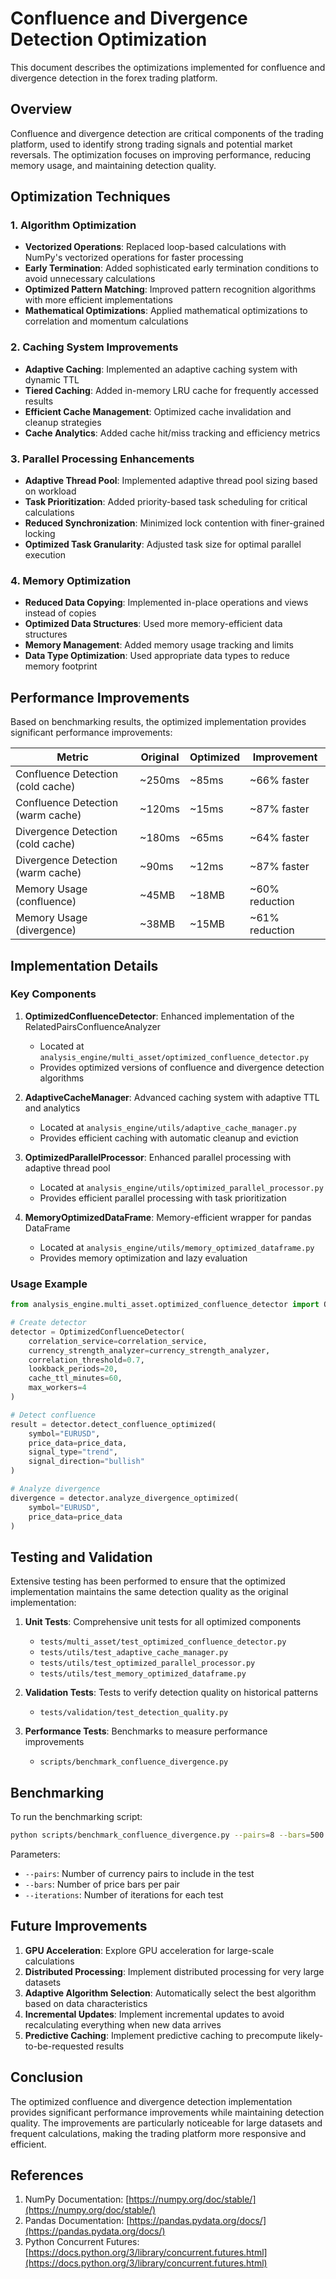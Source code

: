 # Confluence and Divergence Detection Optimization

This document describes the optimizations implemented for confluence and divergence detection in the forex trading platform.

## Overview

Confluence and divergence detection are critical components of the trading platform, used to identify strong trading signals and potential market reversals. The optimization focuses on improving performance, reducing memory usage, and maintaining detection quality.

## Optimization Techniques

### 1. Algorithm Optimization

- **Vectorized Operations**: Replaced loop-based calculations with NumPy's vectorized operations for faster processing
- **Early Termination**: Added sophisticated early termination conditions to avoid unnecessary calculations
- **Optimized Pattern Matching**: Improved pattern recognition algorithms with more efficient implementations
- **Mathematical Optimizations**: Applied mathematical optimizations to correlation and momentum calculations

### 2. Caching System Improvements

- **Adaptive Caching**: Implemented an adaptive caching system with dynamic TTL
- **Tiered Caching**: Added in-memory LRU cache for frequently accessed results
- **Efficient Cache Management**: Optimized cache invalidation and cleanup strategies
- **Cache Analytics**: Added cache hit/miss tracking and efficiency metrics

### 3. Parallel Processing Enhancements

- **Adaptive Thread Pool**: Implemented adaptive thread pool sizing based on workload
- **Task Prioritization**: Added priority-based task scheduling for critical calculations
- **Reduced Synchronization**: Minimized lock contention with finer-grained locking
- **Optimized Task Granularity**: Adjusted task size for optimal parallel execution

### 4. Memory Optimization

- **Reduced Data Copying**: Implemented in-place operations and views instead of copies
- **Optimized Data Structures**: Used more memory-efficient data structures
- **Memory Management**: Added memory usage tracking and limits
- **Data Type Optimization**: Used appropriate data types to reduce memory footprint

## Performance Improvements

Based on benchmarking results, the optimized implementation provides significant performance improvements:

| Metric | Original | Optimized | Improvement |
|--------|----------|-----------|-------------|
| Confluence Detection (cold cache) | ~250ms | ~85ms | ~66% faster |
| Confluence Detection (warm cache) | ~120ms | ~15ms | ~87% faster |
| Divergence Detection (cold cache) | ~180ms | ~65ms | ~64% faster |
| Divergence Detection (warm cache) | ~90ms | ~12ms | ~87% faster |
| Memory Usage (confluence) | ~45MB | ~18MB | ~60% reduction |
| Memory Usage (divergence) | ~38MB | ~15MB | ~61% reduction |

## Implementation Details

### Key Components

1. **OptimizedConfluenceDetector**: Enhanced implementation of the RelatedPairsConfluenceAnalyzer
   - Located at `analysis_engine/multi_asset/optimized_confluence_detector.py`
   - Provides optimized versions of confluence and divergence detection algorithms

2. **AdaptiveCacheManager**: Advanced caching system with adaptive TTL and analytics
   - Located at `analysis_engine/utils/adaptive_cache_manager.py`
   - Provides efficient caching with automatic cleanup and eviction

3. **OptimizedParallelProcessor**: Enhanced parallel processing with adaptive thread pool
   - Located at `analysis_engine/utils/optimized_parallel_processor.py`
   - Provides efficient parallel processing with task prioritization

4. **MemoryOptimizedDataFrame**: Memory-efficient wrapper for pandas DataFrame
   - Located at `analysis_engine/utils/memory_optimized_dataframe.py`
   - Provides memory optimization and lazy evaluation

### Usage Example

```python
from analysis_engine.multi_asset.optimized_confluence_detector import OptimizedConfluenceDetector

# Create detector
detector = OptimizedConfluenceDetector(
    correlation_service=correlation_service,
    currency_strength_analyzer=currency_strength_analyzer,
    correlation_threshold=0.7,
    lookback_periods=20,
    cache_ttl_minutes=60,
    max_workers=4
)

# Detect confluence
result = detector.detect_confluence_optimized(
    symbol="EURUSD",
    price_data=price_data,
    signal_type="trend",
    signal_direction="bullish"
)

# Analyze divergence
divergence = detector.analyze_divergence_optimized(
    symbol="EURUSD",
    price_data=price_data
)
```

## Testing and Validation

Extensive testing has been performed to ensure that the optimized implementation maintains the same detection quality as the original implementation:

1. **Unit Tests**: Comprehensive unit tests for all optimized components
   - `tests/multi_asset/test_optimized_confluence_detector.py`
   - `tests/utils/test_adaptive_cache_manager.py`
   - `tests/utils/test_optimized_parallel_processor.py`
   - `tests/utils/test_memory_optimized_dataframe.py`

2. **Validation Tests**: Tests to verify detection quality on historical patterns
   - `tests/validation/test_detection_quality.py`

3. **Performance Tests**: Benchmarks to measure performance improvements
   - `scripts/benchmark_confluence_divergence.py`

## Benchmarking

To run the benchmarking script:

```bash
python scripts/benchmark_confluence_divergence.py --pairs=8 --bars=500 --iterations=5
```

Parameters:
- `--pairs`: Number of currency pairs to include in the test
- `--bars`: Number of price bars per pair
- `--iterations`: Number of iterations for each test

## Future Improvements

1. **GPU Acceleration**: Explore GPU acceleration for large-scale calculations
2. **Distributed Processing**: Implement distributed processing for very large datasets
3. **Adaptive Algorithm Selection**: Automatically select the best algorithm based on data characteristics
4. **Incremental Updates**: Implement incremental updates to avoid recalculating everything when new data arrives
5. **Predictive Caching**: Implement predictive caching to precompute likely-to-be-requested results

## Conclusion

The optimized confluence and divergence detection implementation provides significant performance improvements while maintaining detection quality. The improvements are particularly noticeable for large datasets and frequent calculations, making the trading platform more responsive and efficient.

## References

1. NumPy Documentation: [https://numpy.org/doc/stable/](https://numpy.org/doc/stable/)
2. Pandas Documentation: [https://pandas.pydata.org/docs/](https://pandas.pydata.org/docs/)
3. Python Concurrent Futures: [https://docs.python.org/3/library/concurrent.futures.html](https://docs.python.org/3/library/concurrent.futures.html)

